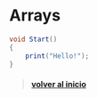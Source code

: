# Arrays

```csharp
void Start()
{
    print("Hello!");  
}
```

> #### [volver al inicio](..\README.md)
